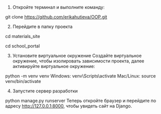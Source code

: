 1. Откройте терминал и выполните команду:

git clone https://github.com/erikahutieva/OOP.git

2. Перейдите в папку проекта

cd materials_site


cd school_portal

3. Установите виртуальное окружение
Создайте виртуальное окружение, чтобы изолировать зависимости проекта, далее активируйте виртуальное окружение:

python -m venv venv
Windows: venv\Scripts\activate
Mac/Linux: source venv/bin/activate

4. Запустите сервер разработки

python manage.py runserver
Теперь откройте браузер и перейдите по адресу http://127.0.0.1:8000, чтобы увидеть сайт на Django.